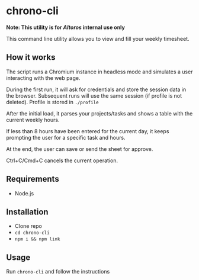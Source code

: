 # chrono-cli

__Note: This utility is for _Altoros_ internal use only__

This command line utility allows you to view and fill your weekly timesheet.

## How it works
The script runs a Chromium instance in headless mode and simulates a user interacting with the web page.

During the first run, it will ask for credentials and store the session data in the browser. Subsequent runs will use the same session (if profile is not deleted). Profile is stored in `./profile` 

After the initial load, it parses your projects/tasks and shows a table with the current weekly hours.

If less than 8 hours have been entered for the current day, it keeps prompting the user for a specific task and hours.

At the end, the user can save or send the sheet for approve.

Ctrl+C/Cmd+C cancels the current operation.

## Requirements
- Node.js

## Installation

- Clone repo
- `cd chrono-cli`
- `npm i && npm link`

## Usage
Run `chrono-cli` and follow the instructions
